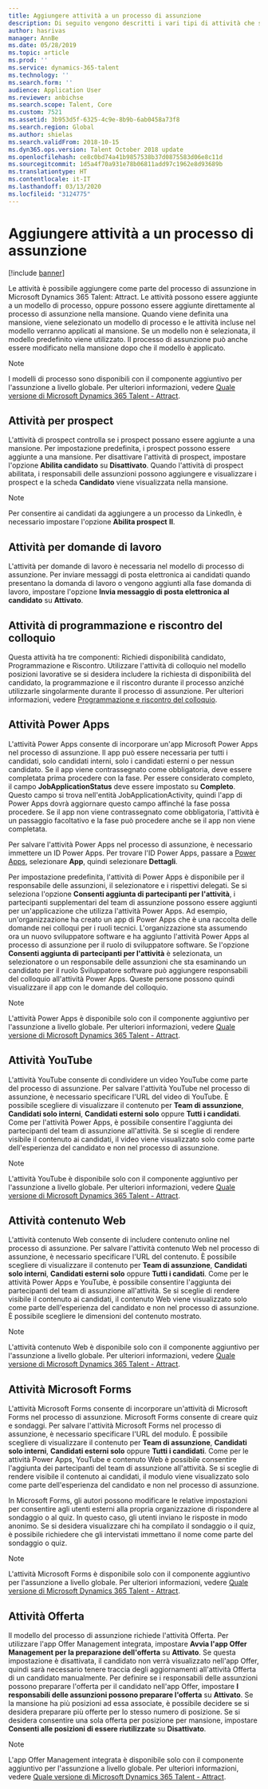 ```yaml
---
title: Aggiungere attività a un processo di assunzione
description: Di seguito vengono descritti i vari tipi di attività che si possono aggiungere a un processo di assunzione in Microsoft Dynamics 365 Talent - Attract.
author: hasrivas
manager: AnnBe
ms.date: 05/28/2019
ms.topic: article
ms.prod: ''
ms.service: dynamics-365-talent
ms.technology: ''
ms.search.form: ''
audience: Application User
ms.reviewer: anbichse
ms.search.scope: Talent, Core
ms.custom: 7521
ms.assetid: 3b953d5f-6325-4c9e-8b9b-6ab0458a73f8
ms.search.region: Global
ms.author: shielas
ms.search.validFrom: 2018-10-15
ms.dyn365.ops.version: Talent October 2018 update
ms.openlocfilehash: ce8c0bd74a41b9857538b37d0875583d06e8c11d
ms.sourcegitcommit: 1d5a4f70a931e78b06811add97c1962e8d93689b
ms.translationtype: HT
ms.contentlocale: it-IT
ms.lasthandoff: 03/13/2020
ms.locfileid: "3124775"
---
```

# <a name="add-activities-to-a-hiring-process"></a>Aggiungere attività a un processo di assunzione

[!include [banner](includes/banner.md)]

Le attività è possibile aggiungere come parte del processo di assunzione in Microsoft Dynamics 365 Talent: Attract. Le attività possono essere aggiunte a un modello di processo, oppure possono essere aggiunte direttamente al processo di assunzione nella mansione. Quando viene definita una mansione, viene selezionato un modello di processo e le attività incluse nel modello verranno applicati al mansione. Se un modello non è selezionata, il modello predefinito viene utilizzato. Il processo di assunzione può anche essere modificato nella mansione dopo che il modello è applicato.

> [!NOTE] 
> I modelli di processo sono disponibili con il componente aggiuntivo per l'assunzione a livello globale. Per ulteriori informazioni, vedere [Quale versione di Microsoft Dynamics 365 Talent - Attract](./attract-comprehensive-hiring.md).

## <a name="prospect-activity"></a>Attività per prospect

L'attività di prospect controlla se i prospect possano essere aggiunte a una mansione. Per impostazione predefinita, i prospect possono essere aggiunte a una mansione. Per disattivare l'attività di prospect, impostare l'opzione **Abilita candidato** su **Disattivato**. Quando l'attività di prospect abilitata, i responsabili delle assunzioni possono aggiungere e visualizzare i prospect e la scheda **Candidato** viene visualizzata nella mansione.

> [!NOTE]
> Per consentire ai candidati da aggiungere a un processo da LinkedIn, è necessario impostare l'opzione **Abilita prospect** **Il**.

## <a name="application-activity"></a>Attività per domande di lavoro

L'attività per domande di lavoro è necessaria nel modello di processo di assunzione. Per inviare messaggi di posta elettronica ai candidati quando presentano la domanda di lavoro o vengono aggiunti alla fase domanda di lavoro, impostare l'opzione **Invia messaggio di posta elettronica al candidato** su **Attivato**.

## <a name="interview-schedule-and-feedback-activity"></a>Attività di programmazione e riscontro del colloquio

Questa attività ha tre componenti: Richiedi disponibilità candidato, Programmazione e Riscontro. Utilizzare l'attività di colloquio nel modello posizioni lavorative se si desidera includere la richiesta di disponibilità del candidato, la programmazione e il riscontro durante il processo anziché utilizzarle singolarmente durante il processo di assunzione. Per ulteriori informazioni, vedere [Programmazione e riscontro del colloquio](interview-scheduling-feedback.md).

## <a name="power-apps-activity"></a>Attività Power Apps

L'attività Power Apps consente di incorporare un'app Microsoft Power Apps nel processo di assunzione. Il app può essere necessaria per tutti i candidati, solo candidati interni, solo i candidati esterni o per nessun candidato. Se il app viene contrassegnato come obbligatoria, deve essere completata prima procedere con la fase. Per essere considerato completo, il campo **JobApplicationStatus** deve essere impostato su **Completo**. Questo campo si trova nell'entità JobApplicationActivity, quindi l'app di Power Apps dovrà aggiornare questo campo affinché la fase possa procedere. Se il app non viene contrassegnato come obbligatoria, l'attività è un passaggio facoltativo e la fase può procedere anche se il app non viene completata.

Per salvare l'attività Power Apps nel processo di assunzione, è necessario immettere un ID Power Apps. Per trovare l'ID Power Apps, passare a [Power Apps](https://web.powerapps.com), selezionare **App**, quindi selezionare **Dettagli**.

Per impostazione predefinita, l'attività di Power Apps è disponibile per il responsabile delle assunzioni, il selezionatore e i rispettivi delegati. Se si seleziona l'opzione **Consenti aggiunta di partecipanti per l'attività**, i partecipanti supplementari del team di assunzione possono essere aggiunti per un'applicazione che utilizza l'attività Power Apps. Ad esempio, un'organizzazione ha creato un app di Power Apps che è una raccolta delle domande nei colloqui per i ruoli tecnici. L'organizzazione sta assumendo ora un nuovo sviluppatore software e ha aggiunto l'attività Power Apps al processo di assunzione per il ruolo di sviluppatore software. Se l'opzione **Consenti aggiunta di partecipanti per l'attività** è selezionata, un selezionatore o un responsabile delle assunzioni che sta esaminando un candidato per il ruolo Sviluppatore software può aggiungere responsabili del colloquio all'attività Power Apps. Queste persone possono quindi visualizzare il app con le domande del colloquio.

> [!NOTE]
> L'attività Power Apps è disponibile solo con il componente aggiuntivo per l'assunzione a livello globale. Per ulteriori informazioni, vedere [Quale versione di Microsoft Dynamics 365 Talent - Attract](./attract-comprehensive-hiring.md).

## <a name="youtube-activity"></a>Attività YouTube

L'attività YouTube consente di condividere un video YouTube come parte del processo di assunzione. Per salvare l'attività YouTube nel processo di assunzione, è necessario specificare l'URL del video di YouTube. È possibile scegliere di visualizzare il contenuto per **Team di assunzione**, **Candidati solo interni**, **Candidati esterni solo** oppure **Tutti i candidati**. Come per l'attività Power Apps, è possibile consentire l'aggiunta dei partecipanti del team di assunzione all'attività. Se si sceglie di rendere visibile il contenuto ai candidati, il video viene visualizzato solo come parte dell'esperienza del candidato e non nel processo di assunzione.

> [!NOTE]
> L'attività YouTube è disponibile solo con il componente aggiuntivo per l'assunzione a livello globale. Per ulteriori informazioni, vedere [Quale versione di Microsoft Dynamics 365 Talent - Attract](./attract-comprehensive-hiring.md).

## <a name="web-content-activity"></a>Attività contenuto Web

L'attività contenuto Web consente di includere contenuto online nel processo di assunzione. Per salvare l'attività contenuto Web nel processo di assunzione, è necessario specificare l'URL del contenuto. È possibile scegliere di visualizzare il contenuto per **Team di assunzione**, **Candidati solo interni**, **Candidati esterni solo** oppure **Tutti i candidati**. Come per le attività Power Apps e YouTube, è possibile consentire l'aggiunta dei partecipanti del team di assunzione all'attività. Se si sceglie di rendere visibile il contenuto ai candidati, il contenuto Web viene visualizzato solo come parte dell'esperienza del candidato e non nel processo di assunzione. È possibile scegliere le dimensioni del contenuto mostrato.

> [!NOTE]
> L'attività contenuto Web è disponibile solo con il componente aggiuntivo per l'assunzione a livello globale. Per ulteriori informazioni, vedere [Quale versione di Microsoft Dynamics 365 Talent - Attract](./attract-comprehensive-hiring.md).

## <a name="microsoft-forms-activity"></a>Attività Microsoft Forms

L'attività Microsoft Forms consente di incorporare un'attività di Microsoft Forms nel processo di assunzione. Microsoft Forms consente di creare quiz e sondaggi. Per salvare l'attività Microsoft Forms nel processo di assunzione, è necessario specificare l'URL del modulo. È possibile scegliere di visualizzare il contenuto per **Team di assunzione**, **Candidati solo interni**, **Candidati esterni solo** oppure **Tutti i candidati**. Come per le attività Power Apps, YouTube e contenuto Web è possibile consentire l'aggiunta dei partecipanti del team di assunzione all'attività. Se si sceglie di rendere visibile il contenuto ai candidati, il modulo viene visualizzato solo come parte dell'esperienza del candidato e non nel processo di assunzione.

In Microsoft Forms, gli autori possono modificare le relative impostazioni per consentire agli utenti esterni alla propria organizzazione di rispondere al sondaggio o al quiz. In questo caso, gli utenti inviano le risposte in modo anonimo. Se si desidera visualizzare chi ha compilato il sondaggio o il quiz, è possibile richiedere che gli intervistati immettano il nome come parte del sondaggio o quiz.

> [!NOTE]
> L'attività Microsoft Forms è disponibile solo con il componente aggiuntivo per l'assunzione a livello globale. Per ulteriori informazioni, vedere [Quale versione di Microsoft Dynamics 365 Talent - Attract](./attract-comprehensive-hiring.md).

## <a name="offer-activity"></a>Attività Offerta

Il modello del processo di assunzione richiede l'attività Offerta. Per utilizzare l'app Offer Management integrata, impostare **Avvia l'app Offer Management per la preparazione dell'offerta** su **Attivato**. Se questa impostazione è disattivata, il candidato non verrà visualizzato nell'app Offer, quindi sarà necessario tenere traccia degli aggiornamenti all'attività Offerta di un candidato manualmente. Per definire se i responsabili delle assunzioni possono preparare l'offerta per il candidato nell'app Offer, impostare **I responsabili delle assunzioni possono preparare l'offerta** su **Attivato**. Se la mansione ha più posizioni ad essa associate, è possibile decidere se si desidera preparare più offerte per lo stesso numero di posizione. Se si desidera consentire una sola offerta per posizione per mansione, impostare **Consenti alle posizioni di essere riutilizzate** su **Disattivato**.

> [!NOTE]
> L'app Offer Management integrata è disponibile solo con il componente aggiuntivo per l'assunzione a livello globale. Per ulteriori informazioni, vedere [Quale versione di Microsoft Dynamics 365 Talent - Attract](./attract-comprehensive-hiring.md).


